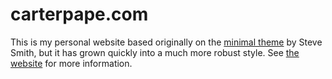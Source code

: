 # carterpape.com

This is my personal website based originally on the [minimal theme](https://github.com/orderedlist/minimal) by Steve Smith, but it has grown quickly into a much more robust style. See [the website](https://carterpape.com) for more information.

